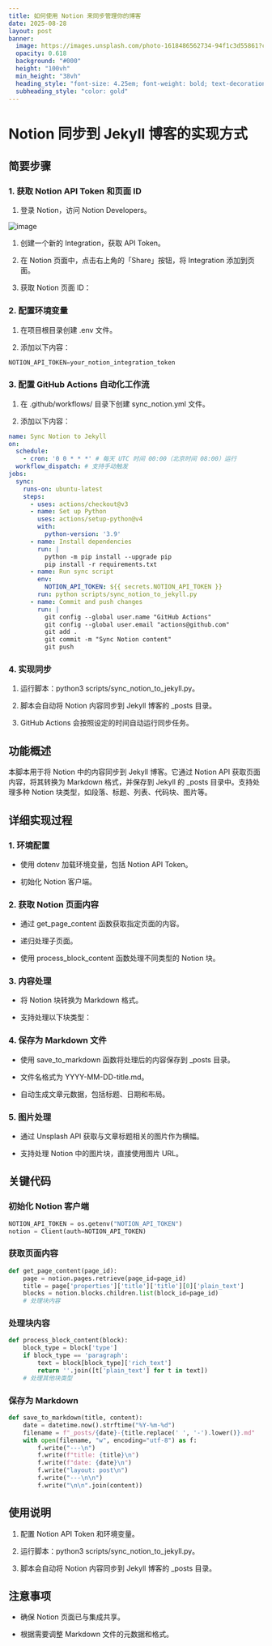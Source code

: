 ```yaml
---
title: 如何使用 Notion 来同步管理你的博客
date: 2025-08-28
layout: post
banner:
  image: https://images.unsplash.com/photo-1618486562734-94f1c3d55861?crop=entropy&cs=tinysrgb&fit=max&fm=jpg&ixid=M3w2OTIwMzJ8MHwxfHJhbmRvbXx8fHx8fHx8fDE3NTYzODQ5NDd8&ixlib=rb-4.1.0&q=80&w=1080
  opacity: 0.618
  background: "#000"
  height: "100vh"
  min_height: "38vh"
  heading_style: "font-size: 4.25em; font-weight: bold; text-decoration: underline"
  subheading_style: "color: gold"
---
```


# Notion 同步到 Jekyll 博客的实现方式

## 简要步骤

### 1. 获取 Notion API Token 和页面 ID

1. 登录 Notion，访问 Notion Developers。

![image](https://prod-files-secure.s3.us-west-2.amazonaws.com/a7a0cc5a-89b9-4cda-8686-1fba0ca52f40/d19c1afe-dea5-4312-9333-786b0ba83054/image.png?X-Amz-Algorithm=AWS4-HMAC-SHA256&X-Amz-Content-Sha256=UNSIGNED-PAYLOAD&X-Amz-Credential=ASIAZI2LB466TNGXA5FG%2F20250828%2Fus-west-2%2Fs3%2Faws4_request&X-Amz-Date=20250828T124227Z&X-Amz-Expires=3600&X-Amz-Security-Token=IQoJb3JpZ2luX2VjEEwaCXVzLXdlc3QtMiJHMEUCIQDvMXOzjjZHb2tFMT26aDbYTfP5NRr%2FtaNvV3fZ8LvbwgIgI7VNB6gWqLU67CwxhJz3bVY2UtG3pKwN0QOy26ZMbNEqiAQIpf%2F%2F%2F%2F%2F%2F%2F%2F%2F%2FARAAGgw2Mzc0MjMxODM4MDUiDEvxhJf92sy8VHk4kyrcA4hYEev9riFZH%2BTfFTqP2DCvJqdssG2bd0vPwaRL47hj5FkHiQ%2BLL9f1s6psrU019cn2k8Os9369%2BEBNb5QBjVHQBpFyhIEXiuN%2BbBabqf0mYqRFoVx%2F%2FzEEFrSVWyT8brFf%2BwPi0BE0GQ%2B9sfoZxjoMCjTM%2BdxcgoU5Q9KNWTrH8vydKrsuEtxC5SDVwU6TRbhxvOSNmg%2FDhR8BcquThMgjFM9AzPprGDFa5MRUx6EuS2q01ZiFxY8gicuec9uQtniJNIsYP8wgNPmQarbXnAcmgGjBR7E3Xtx68aVq3BNIG%2BDH52oqyU5DW3StN488XJiAyF8%2BkVicC5BXARKtt3JGPYdRBRAyc6MrXuR4TYPARSlRKHhIabYdUMmcxJN9nlCwwFKu19AZw7FF0Qj3y7VfvvRR5tNGOZD5gMn6VuN2hPlFDIi%2B8j7Xq%2B87nOzMiOFy3Z28q%2FWZLM7X2sf5hIbEhVlm8FakKhktNs9sRFB4m7aa%2F34dmglwFMY96ofcNlR5VsIXLIYYR2oZDEjxE1PEV3QnQqBorsdxFANpqrDzUsR1naEdsUh6liOt%2FzRu5MU4UVmIUB%2FnM9oCUteA85X9rtLeVUyo2y4amtzOyaaHHLDowEJ9piIwI%2FhtML%2F5wMUGOqUBSm6eUo3lwbZhY6d%2BNLHo41IPRzqf2LMTqPmvgkHVvichPOPpm%2BUCmK7OJSyvN3RFUXE8BM3jLLNNLtJrInKnUDqdyutsL8GkABQTgm5xadl%2BqxYZCuddgHxbj3%2FEFRAYFbnJ9Sv%2Fzscxv9HRL6Uo4IDWR7XZzpN%2FaWzHLkmFvFAw7ww0ZfsIO3kyCg29PbI9Ad64fPYWXKnbWfWmLG5w9XNDsq3B&X-Amz-Signature=c18aec3d24ddafa6dcaec037de09288776b7f2c65cfb601ed89ccea503cfd3f2&X-Amz-SignedHeaders=host&x-amz-checksum-mode=ENABLED&x-id=GetObject)

1. 创建一个新的 Integration，获取 API Token。

1. 在 Notion 页面中，点击右上角的「Share」按钮，将 Integration 添加到页面。

1. 获取 Notion 页面 ID：


### 2. 配置环境变量

1. 在项目根目录创建 .env 文件。

1. 添加以下内容：

```javascript
NOTION_API_TOKEN=your_notion_integration_token
```

### 3. 配置 GitHub Actions 自动化工作流

1. 在 .github/workflows/ 目录下创建 sync_notion.yml 文件。

1. 添加以下内容：

```yaml
name: Sync Notion to Jekyll
on:
  schedule:
    - cron: '0 0 * * *' # 每天 UTC 时间 00:00（北京时间 08:00）运行
  workflow_dispatch: # 支持手动触发
jobs:
  sync:
    runs-on: ubuntu-latest
    steps:
      - uses: actions/checkout@v3
      - name: Set up Python
        uses: actions/setup-python@v4
        with:
          python-version: '3.9'
      - name: Install dependencies
        run: |
          python -m pip install --upgrade pip
          pip install -r requirements.txt
      - name: Run sync script
        env:
          NOTION_API_TOKEN: ${{ secrets.NOTION_API_TOKEN }}
        run: python scripts/sync_notion_to_jekyll.py
      - name: Commit and push changes
        run: |
          git config --global user.name "GitHub Actions"
          git config --global user.email "actions@github.com"
          git add .
          git commit -m "Sync Notion content"
          git push
```

### 4. 实现同步

1. 运行脚本：python3 scripts/sync_notion_to_jekyll.py。

1. 脚本会自动将 Notion 内容同步到 Jekyll 博客的 _posts 目录。

1. GitHub Actions 会按照设定的时间自动运行同步任务。

## 功能概述

本脚本用于将 Notion 中的内容同步到 Jekyll 博客。它通过 Notion API 获取页面内容，将其转换为 Markdown 格式，并保存到 Jekyll 的 _posts 目录中。支持处理多种 Notion 块类型，如段落、标题、列表、代码块、图片等。

## 详细实现过程

### 1. 环境配置

- 使用 dotenv 加载环境变量，包括 Notion API Token。

- 初始化 Notion 客户端。

### 2. 获取 Notion 页面内容

- 通过 get_page_content 函数获取指定页面的内容。

- 递归处理子页面。

- 使用 process_block_content 函数处理不同类型的 Notion 块。

### 3. 内容处理

- 将 Notion 块转换为 Markdown 格式。

- 支持处理以下块类型：


### 4. 保存为 Markdown 文件

- 使用 save_to_markdown 函数将处理后的内容保存到 _posts 目录。

- 文件名格式为 YYYY-MM-DD-title.md。

- 自动生成文章元数据，包括标题、日期和布局。

### 5. 图片处理

- 通过 Unsplash API 获取与文章标题相关的图片作为横幅。

- 支持处理 Notion 中的图片块，直接使用图片 URL。

## 关键代码

### 初始化 Notion 客户端

```python
NOTION_API_TOKEN = os.getenv("NOTION_API_TOKEN")
notion = Client(auth=NOTION_API_TOKEN)
```

### 获取页面内容

```python
def get_page_content(page_id):
    page = notion.pages.retrieve(page_id=page_id)
    title = page['properties']['title']['title'][0]['plain_text']
    blocks = notion.blocks.children.list(block_id=page_id)
    # 处理块内容
```

### 处理块内容

```python
def process_block_content(block):
    block_type = block['type']
    if block_type == 'paragraph':
        text = block[block_type]['rich_text']
        return ''.join([t['plain_text'] for t in text])
    # 处理其他块类型
```

### 保存为 Markdown

```python
def save_to_markdown(title, content):
    date = datetime.now().strftime("%Y-%m-%d")
    filename = f"_posts/{date}-{title.replace(' ', '-').lower()}.md"
    with open(filename, "w", encoding="utf-8") as f:
        f.write("---\n")
        f.write(f"title: {title}\n")
        f.write(f"date: {date}\n")
        f.write("layout: post\n")
        f.write("---\n\n")
        f.write("\n\n".join(content))
```

## 使用说明

1. 配置 Notion API Token 和环境变量。

1. 运行脚本：python3 scripts/sync_notion_to_jekyll.py。

1. 脚本会自动将 Notion 内容同步到 Jekyll 博客的 _posts 目录。

## 注意事项

- 确保 Notion 页面已与集成共享。

- 根据需要调整 Markdown 文件的元数据和格式。